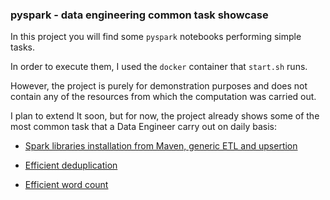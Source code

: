 ### pyspark - data engineering common task showcase

In this project you will find some `pyspark` notebooks performing simple tasks.

In order to execute them, I used the `docker` container that `start.sh` runs. 

However, the project is purely for demonstration purposes and does not contain any of the resources from which the computation was carried out.

I plan to extend It soon, but for now, the project already shows some of the most common task that a Data Engineer carry out on daily basis:

- [Spark libraries installation from Maven, generic ETL and upsertion](https://github.com/CesareIurlaro/pyspark-proof-of-concept/blob/master/notebooks/etl_and_upsertion.ipynb)

- [Efficient deduplication](https://github.com/CesareIurlaro/pyspark-proof-of-concept/blob/master/notebooks/deduplication.ipynb)

- [Efficient word count](https://github.com/CesareIurlaro/pyspark-proof-of-concept/blob/master/notebooks/word_count.ipynb)
